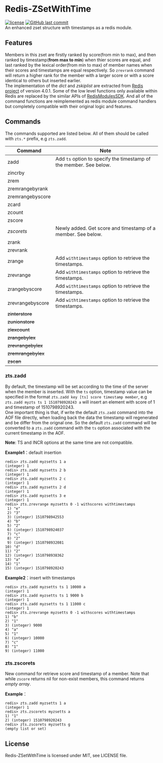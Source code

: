# Redis-ZSetWithTime
[![license](https://img.shields.io/github/license/mashape/apistatus.svg)](#) [![GitHub last commit](https://img.shields.io/github/last-commit/google/skia.svg)](#)  
An enhanced zset structure with timestamps as a redis module.  

## Features
Members in this zset are firstly ranked by score(from min to max), and then ranked by timestamp(**from max to min**) when thier scores are equal, and last ranked by the lexical order(from min to max) of member names when their scores and timestamps are equal respectively. So `zrevrank` command will return a higher rank for the member with a larger score or with a score identical to others but inserted earlier.  
The implementation of the *dict* and *zskiplist* are extracted from [Redis project](https://github.com/antirez/redis) of version 4.0.1. Some of the low level functions only available within Redis are replaced by the similar APIs of [RedisModulesSDK](https://github.com/RedisLabs/RedisModulesSDK). And all of the command functions are reimplemented as redis module command handlers but completely compatible with their original logic and features. 

## Commands
The commands supported are listed below. All of them should be called with `zts.*` prefix, e.g `zts.zadd`.  

| Command | Note |
| ------- | ----------- |
| zadd    | Add `ts` option to specify the timestamp of the member. See below. |
| zincrby |  |
| zrem    |  |
| zremrangebyrank |  |
| zremrangebyscore |  |
| zcard   |  |
| zcount  |  |
| zscore  |  |
| *zscorets* | Newly added. Get score and timestamp of a member. See below. |
| zrank   |  |
| zrevrank |  |
| zrange  | Add `withtimestamps` option to retrieve the timestamps. |
| zrevrange | Add `withtimestamps` option to retrieve the timestamps. |
| zrangebyscore | Add `withtimestamps` option to retrieve the timestamps. |
| zrevrangebyscore | Add `withtimestamps` option to retrieve the timestamps. |
| ~~zinterstore~~ |  |
| ~~zunionstore~~ |  |
| ~~zlexcount~~ |  |
| ~~zrangebylex~~ |  |
| ~~zrevrangebylex~~ |  |
| ~~zremrangebylex~~ |  |
| ~~zscan~~ |  |
  
### zts.zadd
By default, the timestamp will be set according to the time of the server when the member is inserted. With the `ts` option, timestamp value can be specified in the format `zts.zadd key [ts] score timestamp member`, e.g `zts.zadd myzts ts 1 1510798920243 a` will insert an element with score of 1 and timestamp of 1510798920243.  
One important thing is that, if write the default `zts.zadd` command into the AOF file directly, when loading back the data the timestamp will regenerated and be differ from the orignal one. So the default `zts.zadd` command will be converted to a `zts.zadd` command with the `ts` option associated with the current timestamp in the AOF.
  
**Note**: TS and INCR options at the same time are not compatible.  
  
**Example1**：default insertion
```
redis> zts.zadd myzsetts 1 a
(integer) 1
redis> zts.zadd myzsetts 2 b
(integer) 1
redis> zts.zadd myzsetts 2 c
(integer) 1
redis> zts.zadd myzsetts 2 d
(integer) 1
redis> zts.zadd myzsetts 3 e
(integer) 1
redis> zts.zrevrange myzsetts 0 -1 withscores withtimestamps
 1) "e"
 2) "3"
 3) (integer) 1510798942553
 4) "b"
 5) "2"
 6) (integer) 1510798924037
 7) "c"
 8) "2"
 9) (integer) 1510798932081
10) "d"
11) "2"
12) (integer) 1510798938362
13) "a"
14) "1"
15) (integer) 1510798920243
```
  
**Example2**：insert with timestamps
```
redis> zts.zadd myzsetts ts 1 10000 a
(integer) 1
redis> zts.zadd myzsetts ts 1 9000 b
(integer) 1
redis> zts.zadd myzsetts ts 1 11000 c
(integer) 1
redis> zts.zrevrange myzsetts 0 -1 withscores withtimestamps
1) "b"
2) "1"
3) (integer) 9000
4) "a"
5) "1"
6) (integer) 10000
7) "c"
8) "1"
9) (integer) 11000
```

### zts.zscorets
New command for retrieve score and timestamp of a member. Note that while `zscore` returns nil for non-exist members, this command returns *empty array*.  
  
**Example**：
```
redis> zts.zadd myzsetts 1 a
(integer) 1
redis> zts.zscorets myzsetts a
1) "1"
2) (integer) 1510798920243
redis> zts.zscorets myzsetts g
(empty list or set)
```

## License
Redis-ZSetWithTime is licensed under MIT, see LICENSE file.

